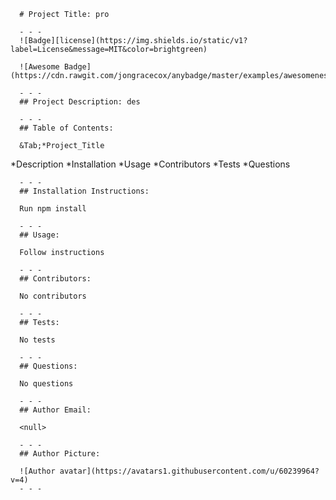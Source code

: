 
      # Project Title: pro   

      - - -
      ![Badge][license](https://img.shields.io/static/v1?label=License&message=MIT&color=brightgreen)

      ![Awesome Badge](https://cdn.rawgit.com/jongracecox/anybadge/master/examples/awesomeness.svg)   

      - - -
      ## Project Description: des   

      - - -
      ## Table of Contents:
 
      &Tab;*Project_Title
 &Tab;*Description
 &Tab;*Installation
 &Tab;*Usage
 &Tab;*Contributors
 &Tab;*Tests
 &Tab;*Questions   

      - - -
      ## Installation Instructions:

      Run npm install   

      - - -
      ## Usage:

      Follow instructions   

      - - -
      ## Contributors:

      No contributors   

      - - -
      ## Tests:

      No tests   

      - - -
      ## Questions:

      No questions   

      - - -
      ## Author Email: 

      <null>   

      - - -
      ## Author Picture:

      ![Author avatar](https://avatars1.githubusercontent.com/u/60239964?v=4)
      - - -
      
